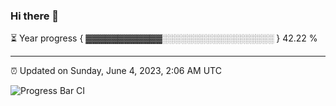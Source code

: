 ### Hi there 👋

⏳ Year progress { ▓▓▓▓▓▓▓▓▓▓▓▓░░░░░░░░░░░░░░░░░░ } 42.22 %

---

⏰ Updated on Sunday, June 4, 2023, 2:06 AM UTC

![Progress Bar CI](https://github.com/arthurbuhl/arthurbuhl/workflows/Progress%20Bar%20CI/badge.svg)
